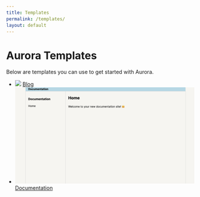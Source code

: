 ```yaml
---
title: Templates
permalink: /templates/
layout: default
---
```


# Aurora Templates

Below are templates you can use to get started with Aurora.

<ul id="template-grid">
    <li>
        <img src="https://github.com/capjamesg/aurora-blog-template/blob/main/blog.png" />
        <a href="https://github.com/capjamesg/aurora-blog-template">Blog</a>
    </li>
    <li>
        <img src="https://github.com/capjamesg/aurora-docs-template/raw/main/screenshot.png" />
        <a href="https://github.com/capjamesg/aurora-docs-template">Documentation</a>
    </li>
</li>
